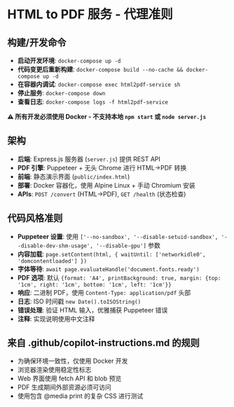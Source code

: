 # HTML to PDF 服务 - 代理准则

## 构建/开发命令
- **启动开发环境**: `docker-compose up -d`
- **代码变更后重新构建**: `docker-compose build --no-cache && docker-compose up -d`
- **在容器内调试**: `docker-compose exec html2pdf-service sh`
- **停止服务**: `docker-compose down`
- **查看日志**: `docker-compose logs -f html2pdf-service`

**⚠️ 所有开发必须使用 Docker - 不支持本地 `npm start` 或 `node server.js`**

## 架构
- **后端**: Express.js 服务器 (`server.js`) 提供 REST API
- **PDF 引擎**: Puppeteer + 无头 Chrome 进行 HTML→PDF 转换
- **前端**: 静态演示界面 (`public/index.html`)
- **部署**: Docker 容器化，使用 Alpine Linux + 手动 Chromium 安装
- **APIs**: `POST /convert` (HTML→PDF), `GET /health` (状态检查)

## 代码风格准则
- **Puppeteer 设置**: 使用 `['--no-sandbox', '--disable-setuid-sandbox', '--disable-dev-shm-usage', '--disable-gpu']` 参数
- **内容加载**: `page.setContent(html, { waitUntil: ['networkidle0', 'domcontentloaded'] })`
- **字体等待**: `await page.evaluateHandle('document.fonts.ready')`
- **PDF 选项**: 默认 `{format: 'A4', printBackground: true, margin: {top: '1cm', right: '1cm', bottom: '1cm', left: '1cm'}}`
- **响应**: 二进制 PDF，使用 `Content-Type: application/pdf` 头部
- **日志**: ISO 时间戳 `new Date().toISOString()`
- **错误处理**: 验证 HTML 输入，优雅捕获 Puppeteer 错误
- **注释**: 实现说明使用中文注释

## 来自 .github/copilot-instructions.md 的规则
- 为确保环境一致性，仅使用 Docker 开发
- 浏览器渲染使用稳定性标志
- Web 界面使用 fetch API 和 blob 预览
- PDF 生成期间外部资源必须可访问
- 使用包含 @media print 的复杂 CSS 进行测试
